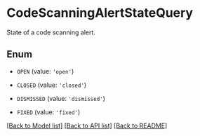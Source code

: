 # CodeScanningAlertStateQuery

State of a code scanning alert.

## Enum

* `OPEN` (value: `'open'`)

* `CLOSED` (value: `'closed'`)

* `DISMISSED` (value: `'dismissed'`)

* `FIXED` (value: `'fixed'`)

[[Back to Model list]](../README.md#documentation-for-models) [[Back to API list]](../README.md#documentation-for-api-endpoints) [[Back to README]](../README.md)


